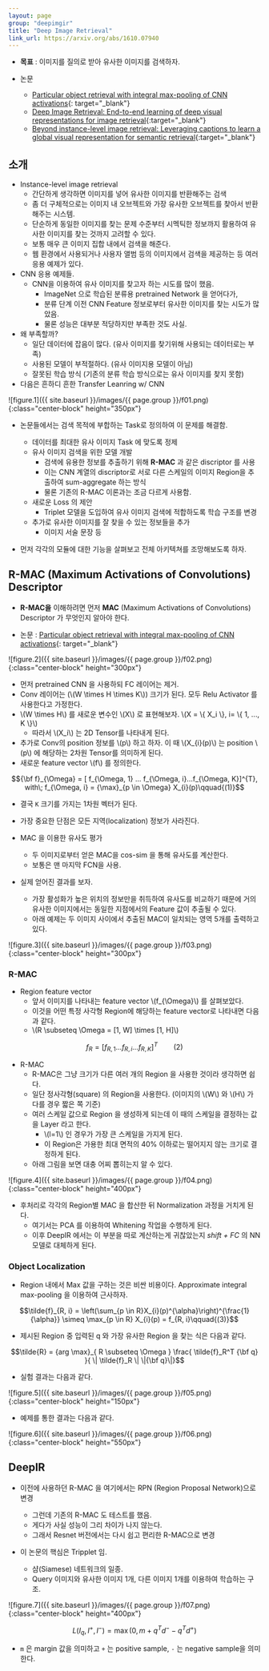 ```yaml
---
layout: page
group: "deepimgir"
title: "Deep Image Retrieval"
link_url: https://arxiv.org/abs/1610.07940
---
```


- **목표** : 이미지를 질의로 받아 유사한 이미지를 검색하자.

- 논문
    - [Particular object retrieval with integral max-pooling of CNN activations](https://arxiv.org/pdf/1511.05879v1.pdf){: target="_blank"}
    - [Deep Image Retrieval: End-to-end learning of deep visual representations for image retrieval](http://www.europe.naverlabs.com/Research/Computer-Vision/Learning-Visual-Representations/Deep-Image-Retrieval){:target="_blank"}
    - [Beyond instance-level image retrieval: Leveraging captions to learn a global visual representation for semantic retrieval](http://openaccess.thecvf.com/content_cvpr_2017/papers/Gordo_Beyond_Instance-Level_Image_CVPR_2017_paper.pdf){:target="_blank"}

## 소개

- Instance-level image retrieval
    - 간단하게 생각하면 이미지를 넣어 유사한 이미지를 반환해주는 검색
    - 좀 더 구체적으로는 이미지 내 오브젝트와 가장 유사한 오브젝트를 찾아서 반환해주는 시스템.
    - 단순하게 동일한 이미지를 찾는 문제 수준부터 시멕틱한 정보까지 활용하여 유사한 이미지를 찾는 것까지 고려할 수 있다.
    - 보통 매우 큰 이미지 집합 내에서 검색을 해준다.
    - 웹 환경에서 사용되거나 사용자 앨범 등의 이미지에서 검색을 제공하는 등 여러 응용 예제가 있다.
- CNN 응용 예제들.
    - CNN을 이용하여 유사 이미지를 찾고자 하는 시도를 많이 했음.
        - ImageNet 으로 학습된 분류용 pretrained Network 을 얻어다가,
        - 분류 단계 이전 CNN Feature 정보로부터 유사한 이미지를 찾는 시도가 많았음.
        - 물론 성능은 대부분 적당하지만 부족한 것도 사실.
- 왜 부족할까?
    - 일단 데이터에 잡음이 많다. (유사 이미지를 찾기위해 사용되는 데이터로는 부족)
    - 사용된 모델이 부적절하다. (유사 이미지용 모델이 아님)
    - 잘못된 학습 방식 (기존의 분류 학습 방식으로는 유사 이미지를 찾지 못함)
- 다음은 흔하디 흔한 Transfer Leanring w/ CNN

![figure.1]({{ site.baseurl }}/images/{{ page.group }}/f01.png){:class="center-block" height="350px"}

- 논문들에서는 검색 목적에 부합하는 Task로 정의하여 이 문제를 해결함.
    - 데이터를 최대한 유사 이미지 Task 에 맞도록 정제
    - 유사 이미지 검색을 위한 모델 개발
        - 검색에 유용한 정보를 추출하기 위해 **R-MAC** 과 같은 discriptor 를 사용
        - 이는 CNN 계열의 discriptor로 서로 다른 스케일의 이미지 Region을 추출하여 sum-aggregate 하는 방식
        - 물론 기존의 R-MAC 이론과는 조금 다르게 사용함.
    - 새로운 Loss 의 제안
        - Triplet 모델을 도입하여 유사 이미지 검색에 적합하도록 학습 구조를 변경
    - 추가로 유사한 이미지를 잘 찾을 수 있는 정보들을 추가
        - 이미지 서술 문장 등

- 먼저 각각의 모듈에 대한 기능을 살펴보고 전체 아키텍쳐를 조망해보도록 하자.

## R-MAC (Maximum Activations of Convolutions) Descriptor

- **R-MAC을** 이해하려면 먼저 **MAC** (Maximum Activations of Convolutions) Descriptor 가 무엇인지 알아야 한다.

- 논문  : [Particular object retrieval with integral max-pooling of CNN activations](https://arxiv.org/pdf/1511.05879v1.pdf){: target="_blank"}

![figure.2]({{ site.baseurl }}/images/{{ page.group }}/f02.png){:class="center-block" height="300px"}

- 먼저 pretrained CNN 을 사용하되 FC 레이어는 제거.
- Conv 레이어는 (\\(W \times H \times K\\)) 크기가 된다. 모두 Relu Activator 를 사용한다고 가정한다.
- \\(W \times H\\) 를 새로운 변수인 \\(X\\) 로 표현해보자. \\(X = \\{ X\_i \\}, i= \\{ 1, ..., K \\}\\)
    - 따라서 \\(X\_i\\) 는 2D Tensor를 나타내게 된다.
- 추가로 Conv의 position 정보를 \\(p\\) 하고 하자. 이 때 \\(X\_{i}(p)\\) 는 position \\(p\\) 에 해당하는 2차원 Tensor를 의미하게 된다.
- 새로운 feature vector \\(f\\) 를 정의한다.

$${\bf f}_{\Omega} = [ f_{\Omega, 1} ... f_{\Omega, i}...f_{\Omega, K}]^{T}, with\; f_{\Omega, i} = {\max}_{p \in \Omega} X_{i}(p)\qquad{(1)}$$

- 결국 `K` 크기를 가지는 1차원 벡터가 된다.
- 가장 중요한 단점은 모든 지역(localization) 정보가 사라진다.

- MAC 을 이용한 유사도 평가
    - 두 이미지로부터 얻은 MAC을 cos-sim 을 통해 유사도를 계산한다.
    - 보통은 맨 마지막 FCN을 사용.

- 실제 얻어진 결과를 보자.
    - 가장 활성화가 높은 위치의 정보만을 취득하여 유사도를 비교하기 때문에 거의 유사한 이미지에서는 동일한 지점에서의 Feature 값이 추출될 수 있다.
    - 아래 예제는 두 이미지 사이에서 추출된 MAC이 일치되는 영역 5개를 출력하고 있다.

![figure.3]({{ site.baseurl }}/images/{{ page.group }}/f03.png){:class="center-block" height="300px"}

### R-MAC

- Region feature vector
    - 앞서 이미지를 나타내는 feature vector \\(f\_{\Omega}\\) 를 살펴보았다.
    - 이것을 어떤 특정 사각형 Region에 해당하는 feature vector로 나타내면 다음과 같다.
    - \\(R \subseteq \Omega = \[1, W\] \times \[1, H\]\\)
    
$$f_{R} = [ f_{R, 1} ... f_{R, i} ... f_{R, K} ]^{T} \qquad{(2)}$$

- R-MAC
    - R-MAC은 그냥 크기가 다른 여러 개의 Region 을 사용한 것이라 생각하면 쉽다.
    - 일단 정사각형(square) 의 Region을 사용한다. (이미지의 \\(W\\) 와 \\(H\\) 가 다를 경우 짧은 쪽 기준)
    - 여러 스케일 값으로 Region 을 생성하게 되는데 이 때의 스케일을 결정하는 값을 Layer 라고 한다.
        - \\(l=1\\) 인 경우가 가장 큰 스케일을 가지게 된다.
        - 이 Region은 가용한 최대 면적의 40% 이하로는 떨어지지 않는 크기로 결정하게 된다.
    - 아래 그림을 보면 대충 어찌 뽑히는지 알 수 있다.
    
![figure.4]({{ site.baseurl }}/images/{{ page.group }}/f04.png){:class="center-block" height="400px"}

- 후처리로 각각의 Region별 MAC 을 합산한 뒤 Normalization 과정을 거치게 된다.
    - 여기서는 PCA 를 이용하여 Whitening 작업을 수행하게 된다.
    - 이후 DeepIR 에서는 이 부분을 따로 계산하는게 귀찮았는지 *shift + FC* 의 NN 모델로 대체하게 된다.

### Object Localization

- Region 내에서 Max 값을 구하는 것은 비싼 비용이다. Approximate integral max-pooling 을 이용하여 근사하자.

$$\tilde{f}_{R, i} = \left(\sum_{p \in R}X_{i}(p)^{\alpha}\right)^{\frac{1}{\alpha}} \simeq \max_{p \in R} X_{i}(p) = f_{R, i}\qquad{(3)}$$

- 제시된 Region 중 입력된 q 와 가장 유사한 Region 을 찾는 식은 다음과 같다.

$$\tilde{R} = {arg \max}_{ R \subseteq \Omega } \frac{ \tilde{f}_R^T {\bf q} }{ \| \tilde{f}_R \| \|{\bf q}\|}$$

- 실험 결과는 다음과 같다.

![figure.5]({{ site.baseurl }}/images/{{ page.group }}/f05.png){:class="center-block" height="150px"}

- 예제를 통한 결과는 다음과 같다.

![figure.6]({{ site.baseurl }}/images/{{ page.group }}/f06.png){:class="center-block" height="550px"}

## DeepIR

- 이전에 사용하던 R-MAC 을 여기에서는 RPN (Region Proposal Network)으로 변경
    - 그런데 기존의 R-MAC 도 테스트를 했음.
    - 게다가 사실 성능이 그리 차이가 나지 않는다.
    - 그래서 Resnet 버전에서는 다시 쉽고 편리한 R-MAC으로 변경
    
- 이 논문의 핵심은 Tripplet 임.
    - 샴(Siamese) 네트워크의 일종.
    - Query 이미지와 유사한 이미지 1개, 다른 이미지 1개를 이용하여 학습하는 구조.

![figure.7]({{ site.baseurl }}/images/{{ page.group }}/f07.png){:class="center-block" height="400px"}

$$L(I_q, I^{+}, I^{-}) = \max (0, m + q^Td^{-} - q^{T}d^{+})$$

- `m` 은 margin 값을 의미하고 `+` 는 positive sample, `-` 는 negative sample을 의미한다.
